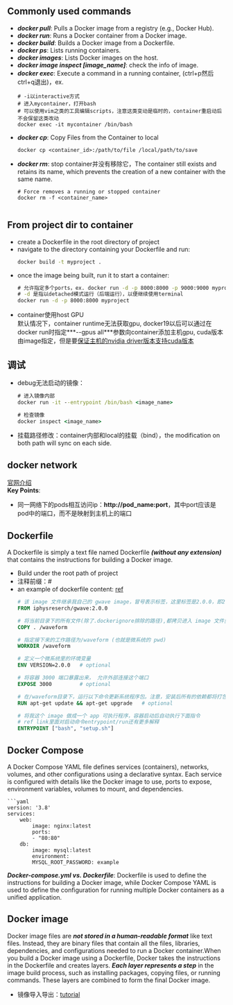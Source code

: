 ## Commonly used commands
- ***docker pull***: Pulls a Docker image from a registry (e.g., Docker Hub).
- ***docker run***: Runs a Docker container from a Docker image.
- ***docker build***: Builds a Docker image from a Dockerfile.
- ***docker ps***: Lists running containers.
- ***docker images***: Lists Docker images on the host.
- ***docker image inspect [image_name]***: check the info of image.
- ***docker exec***: Execute a command in a running container, (ctrl+p然后ctrl+q退出)，ex. 
    ```docker command
    # -i以interactive方式
    # 进入mycontainer，打开bash
    # 可以使用vim之类的工具编辑scripts，注意这类变动是临时的，container重启动后不会保留这类改动
    docker exec -it mycontainer /bin/bash
- ***docker cp***: Copy Files from the Container to local
    ``` docker command
    docker cp <container_id>:/path/to/file /local/path/to/save
- ***docker rm***: stop container并没有移除它，The container still exists and retains its name, which prevents the creation of a new container with the same name.
    ```docker command
    # Force removes a running or stopped container
    docker rm -f <container_name>


## From project dir to container
- create a Dockerfile in the root directory of project
- navigate to the directory containing your Dockerfile and run:
    ```cmd
    docker build -t myproject .
- once the image being built, run it to start a container:
    ```cmd
    # 允许指定多个ports，ex. docker run -d -p 8000:8000 -p 9000:9000 myproject
    # -d 是指以detached模式运行（后端运行），以便继续使用terminal
    docker run -d -p 8000:8000 myproject
- container使用host GPU
    <br>默认情况下，container runtime无法获取gpu, docker19以后可以通过在docker run时指定***--gpus all***参数向container添加主机gpu, cuda版本由image指定，但是要[保证主机的nvidia driver版本支持cuda版本](https://stackoverflow.com/questions/63960319/does-it-matter-if-the-version-of-cuda-on-docker-is-different-from-the-version-of)


## 调试
- debug无法启动的镜像：
    ```cmd
    # 进入镜像内部
    docker run -it --entrypoint /bin/bash <image_name>
    
    # 检查镜像
    docker inspect <image_name>
- 挂载路径修改：container内部和local的挂载（bind），the modification on both path will sync on each side.


## docker network
[官网介绍](https://docs.docker.com/engine/tutorials/networkingcontainers/)<br>
**Key Points**:
- 同一网络下的pods相互访问ip：**http://pod_name:port**，其中port应该是pod中的端口，而不是映射到主机上的端口


## Dockerfile
A Dockerfile is simply a text file named Dockerfile ***(without any extension)*** that contains the instructions for building a Docker image.
- Build under the root path of project
- 注释前缀：#
- an example of dockerfile content: [ref](https://iphysresearch.github.io/blog/post/programing/docker-tutorial/)
    ```dockerfile
    # 该 image 文件继承我自己的 gwave image，冒号表示标签，这里标签是2.0.0，即2.0.0版本的 gwave。
    FROM iphysreserch/gwave:2.0.0

    # 将当前目录下的所有文件(除了.dockerignore排除的路径),都拷贝进入 image 文件里微系统的/waveform目录
    COPY . /waveform

    # 指定接下来的工作路径为/waveform (也就是微系统的 pwd)
    WORKDIR /waveform

    # 定义一个微系统里的环境变量
    ENV VERSION=2.0.0	# optional

    # 将容器 3000 端口暴露出来， 允许外部连接这个端口
    EXPOSE 3000			# optional

    # 在/waveform目录下，运行以下命令更新系统程序包。注意，安装后所有的依赖都将打包进入 image 文件
    RUN apt-get update && apt-get upgrade	# optional

    # 将我这个 image 做成一个 app 可执行程序，容器启动后自动执行下面指令
    # ref link里面对启动命令entrypoint/run还有更多解释
    ENTRYPOINT ["bash", "setup.sh"]


## Docker Compose
A Docker Compose YAML file defines services (containers), networks, volumes, and other configurations using a declarative syntax. Each service is configured with details like the Docker image to use, ports to expose, environment variables, volumes to mount, and dependencies.

    ```yaml
    version: '3.8'
    services:
        web:
            image: nginx:latest
            ports:
            - "80:80"
        db:
            image: mysql:latest
            environment:
            MYSQL_ROOT_PASSWORD: example
    


***Docker-compose.yml vs. Dockerfile***: Dockerfile is used to define the instructions for building a Docker image, while Docker Compose YAML is used to define the configuration for running multiple Docker containers as a unified application.


## Docker image
Docker image files are ***not stored in a human-readable format*** like text files. Instead, they are binary files that contain all the files, libraries, dependencies, and configurations needed to run a Docker container.When you build a Docker image using a Dockerfile, Docker takes the instructions in the Dockerfile and creates layers. ***Each layer represents a step*** in the image build process, such as installing packages, copying files, or running commands. These layers are combined to form the final Docker image.
- 镜像导入导出：[tutorial](https://www.hangge.com/blog/cache/detail_2411.html)